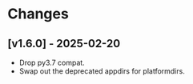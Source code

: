 # Changes

## [v1.6.0] - 2025-02-20

- Drop py3.7 compat.
- Swap out the deprecated appdirs for platformdirs.

